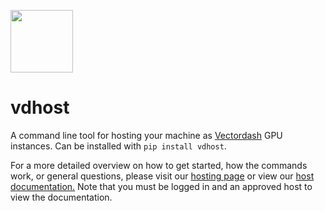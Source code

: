 <img src="https://vectordash-static.s3.amazonaws.com/images/logo-black.png" width=100px></img>
# vdhost
A command line tool for hosting your machine as [Vectordash](http://vectordash.com) GPU instances. Can be installed with `pip install vdhost`.

For a more detailed overview on how to get started, how the commands work, or general questions, please visit our [hosting page](https://vectordash.com.hosting) or 
view our [host documentation.](http://vectordash.com/machines/docs/) Note that you must be logged in and an approved host to view the documentation.